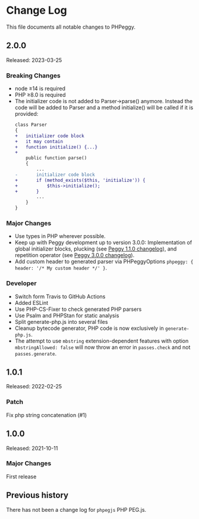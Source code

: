 Change Log
==========

This file documents all notable changes to PHPeggy.

2.0.0
-----

Released: 2023-03-25

### Breaking Changes

- node ≥14 is required
- PHP ≥8.0 is required
- The initializer code is not added to Parser->parse() anymore. Instead the code will be added to Parser and a method initialize() will be called if it is provided:
  ~~~diff
  class Parser
  {
  +   initializer code block
  +   it may contain
  +   function initialize() {...}
  +
      public function parse()
      {
          ...
  -       initializer code block
  +       if (method_exists($this, 'initialize')) {
  +           $this->initialize();
  +       }
          ...
      }
  }
  ~~~

### Major Changes

- Use types in PHP wherever possible.
- Keep up with Peggy development up to version 3.0.0:
  Implementation of global initializer blocks, plucking (see [Peggy 1.1.0 changelog](https://github.com/peggyjs/peggy/blob/main/CHANGELOG.md#110)), and repetition operator (see [Peggy 3.0.0 changelog](https://github.com/peggyjs/peggy/blob/main/CHANGELOG.md#300)).
- Add custom header to generated parser via PHPeggyOptions `phpeggy: { header: '/* My custom header */' }`.

### Developer

- Switch form Travis to GitHub Actions
- Added ESLint
- Use PHP-CS-Fixer to check generated PHP parsers
- Use Psalm and PHPStan for static analysis
- Split generate-php.js into several files
- Cleanup bytecode generator, PHP code is now exclusively in `generate-php.js`.
- The attempt to use `mbstring` extension-dependent features with option `mbstringAllowed: false`
  will now throw an error in `passes.check` and not `passes.generate`.

1.0.1
-----

Released: 2022-02-25

### Patch

Fix php string concatenation (#1)

1.0.0
-----

Released: 2021-10-11

### Major Changes

First release

## Previous history

There has not been a change log for `phpegjs` PHP PEG.js.

